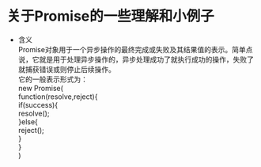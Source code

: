 关于Promise的一些理解和小例子
===
* 含义  
Promise对象用于一个异步操作的最终完成或失败及其结果值的表示。简单点说，它就是用于处理异步操作的，异步处理成功了就执行成功的操作，失败了就捕获错误或则停止后续操作。  
它的一般表示形式为：    
new Promise(  
    function(resolve,reject){  
        if(success){  
            resolve();  
        }else{  
            reject();  
        }  
    }  
)
